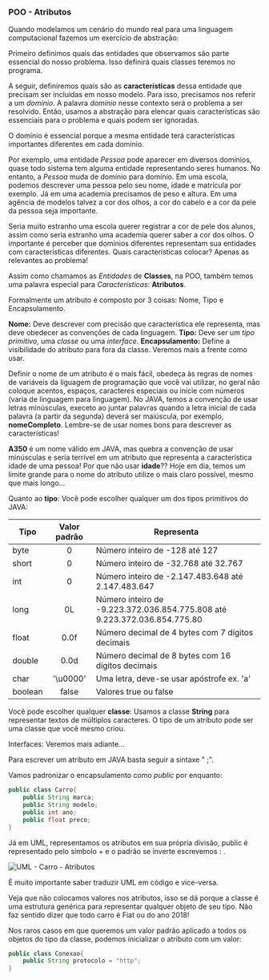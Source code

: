 ### POO - Atributos

Quando modelamos um cenário do mundo real para uma linguagem computacional fazemos um exercício de abstração: 

Primeiro definimos quais das entidades que observamos são parte essencial do nosso problema. Isso definirá quais classes teremos no programa.

A seguir, definiremos quais são as **características** dessa entidade que precisam ser incluídas em nosso modelo. Para isso, precisamos nos referir a um *domínio*. A palavra *domínio* nesse contexto será o problema a ser resolvido. Então, usamos a abstração para elencar quais características são essenciais para o problema e quais podem ser ignoradas.

O domínio é essencial porque a mesma entidade terá características importantes diferentes em cada domínio.

Por exemplo, uma entidade *Pessoa* pode aparecer em diversos domínios, quase todo sistema tem alguma entidade representando seres humanos. No entanto, a *Pessoa* muda de domínio para domínio. Em uma escola, podemos descrever uma pessoa pelo seu nome, idade e matrícula por exemplo. Já em uma academia precisamos de peso e altura. Em uma agência de modelos talvez a cor dos olhos, a cor do cabelo e a cor da pele da pessoa seja importante.

Seria muito estranho uma escola querer registrar a cor de pele dos alunos, assim como seria estranho uma academia querer saber a cor dos olhos. O importante é perceber que domínios diferentes representam sua entidades com características diferentes. Quais características colocar? Apenas as relevantes ao problema!

Assim como chamamos as *Entidades* de **Classes**, na POO, também temos uma palavra especial para *Características*: **Atributos**.

Formalmente um atributo é composto por 3 coisas: Nome, Tipo e Encapsulamento.

**Nome:** Deve descrever com precisão que característica ele representa, mas deve obedecer as convenções de cada linguagem.
**Tipo:** Deve ser um *tipo primitivo*, uma *classe* ou uma *interface*.
**Encapsulamento:** Define a visibilidade do atributo para fora da classe. Veremos mais a frente como usar.

Definir o nome de um atributo é o mais fácil, obedeça às regras de nomes de variáveis da liguagem de programação que você vai utilizar, no geral não coloque acentos, espaços, caracteres especiais ou inicie com números (varia de linguagem para linguagem). No JAVA, temos a convenção de usar letras minúsculas, execeto ao juntar palavras quando a letra inicial de cada palavra (a partir da segunda) deverá ser maiúscula, por exemplo, **nomeCompleto**. Lembre-se de usar nomes bons para descrever as características! 

**A350** é um nome válido em JAVA, mas quebra a convenção de usar minúsculas e seria terrível em um atributo que representa a característica idade de uma pessoa! Por que não usar **idade**?? 
Hoje em dia, temos um limite grande para o nome do atributo utilize o mais claro possível, mesmo que mais longo...

Quanto ao **tipo**: 
Você pode escolher qualquer um dos tipos primitivos do JAVA:

|Tipo     | Valor padrão|Representa                                                                     |
|---------|:-----------:|-------------------------------------------------------------------------------|
|byte     |0            | Número inteiro de -128 até 127                                                |
|short	  |0            | Número inteiro de -32.768 até 32.767                                          |
|int      |0            | Número inteiro de -2.147.483.648 até 2.147.483.647                            |
|long	  |0L           | Número inteiro de -9.223.372.036.854.775.808 até 9.223.372.036.854.775.80     |
|float	  |0.0f         |Número decimal de 4 bytes com 7 dígitos decimais                               |
|double	  |0.0d         |Número decimal de 8 bytes com 16 dígitos decimais                              |
|char	  |'\u0000'     | Uma letra, deve-se usar apóstrofe ex. 'a'                                     |
|boolean  |false        | Valores true ou false                                                         |

Você pode escolher qualquer **classe**: 
Usamos a classe **String** para representar textos de múltiplos caracteres.
O tipo de um atributo pode ser uma classe que você mesmo criou.

Interfaces: Veremos mais adiante...

Para escrever um atributo em JAVA basta seguir a sintaxe "<encapsulamento> <tipo> <nome>;". 

Vamos padronizar o encapsulamento como *public* por enquanto:

```java
public class Carro{
    public String marca;
    public String modelo;
    public int ano;
    public float preco;
}
```

Já em UML, representamos os atributos em sua própria divisão, public é representado pelo símbolo + e o padrão se inverte escrevemos <nome> : <tipo>.

![UML - Carro - Atributos](https://github.com/profgabrielmilitello/POO/blob/master/imagens/cap2-uml-carro.png "UML Carro + atributos")

É muito importante saber traduzir UML em código e vice-versa.

Veja que não colocamos valores nos atributos, isso se dá porque a classe é uma estrutura genérica para representar qualquer objeto de seu tipo. Não faz sentido dizer que todo carro é Fiat ou do ano 2018!

Nos raros casos em que queremos um valor padrão aplicado a todos os objetos do tipo da classe, podemos inicializar o atributo com um valor:

```java
public class Conexao{
    public String protocolo = "http";
}
```